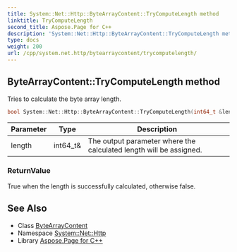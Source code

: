 ```yaml
---
title: System::Net::Http::ByteArrayContent::TryComputeLength method
linktitle: TryComputeLength
second_title: Aspose.Page for C++
description: 'System::Net::Http::ByteArrayContent::TryComputeLength method. Tries to calculate the byte array length in C++.'
type: docs
weight: 200
url: /cpp/system.net.http/bytearraycontent/trycomputelength/
---
```

## ByteArrayContent::TryComputeLength method


Tries to calculate the byte array length.

```cpp
bool System::Net::Http::ByteArrayContent::TryComputeLength(int64_t &length) override
```


| Parameter | Type | Description |
| --- | --- | --- |
| length | int64_t\& | The output parameter where the calculated length will be assigned. |

### ReturnValue

True when the length is successfully calculated, otherwise false.

## See Also

* Class [ByteArrayContent](../)
* Namespace [System::Net::Http](../../)
* Library [Aspose.Page for C++](../../../)
